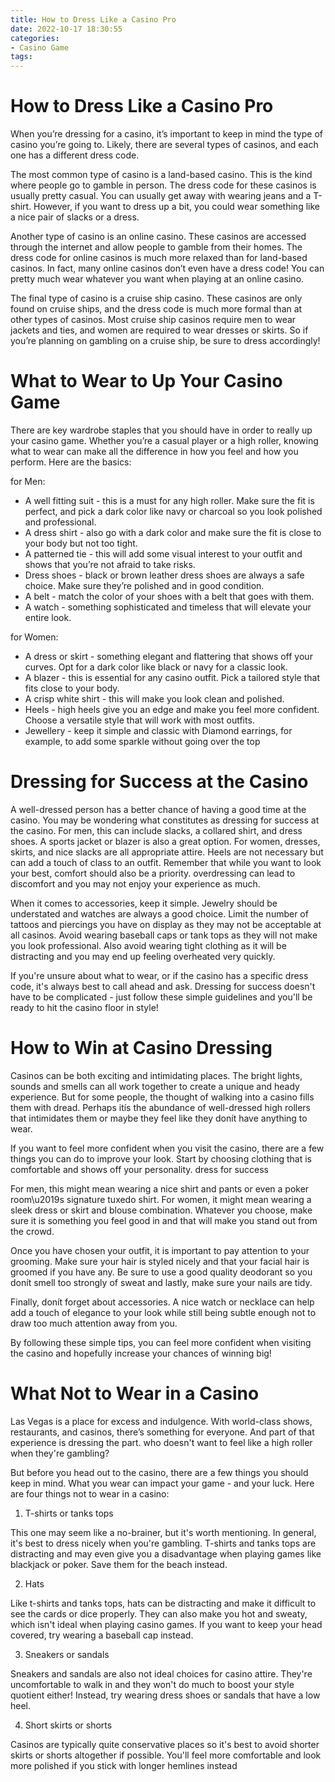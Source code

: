 ```yaml
---
title: How to Dress Like a Casino Pro 
date: 2022-10-17 18:30:55
categories:
- Casino Game
tags:
---
```



#  How to Dress Like a Casino Pro 

When you’re dressing for a casino, it’s important to keep in mind the type of casino you’re going to. Likely, there are several types of casinos, and each one has a different dress code. 

The most common type of casino is a land-based casino. This is the kind where people go to gamble in person. The dress code for these casinos is usually pretty casual. You can usually get away with wearing jeans and a T-shirt. However, if you want to dress up a bit, you could wear something like a nice pair of slacks or a dress. 

Another type of casino is an online casino. These casinos are accessed through the internet and allow people to gamble from their homes. The dress code for online casinos is much more relaxed than for land-based casinos. In fact, many online casinos don’t even have a dress code! You can pretty much wear whatever you want when playing at an online casino. 

The final type of casino is a cruise ship casino. These casinos are only found on cruise ships, and the dress code is much more formal than at other types of casinos. Most cruise ship casinos require men to wear jackets and ties, and women are required to wear dresses or skirts. So if you’re planning on gambling on a cruise ship, be sure to dress accordingly!

#  What to Wear to Up Your Casino Game 

There are key wardrobe staples that you should have in order to really up your casino game. Whether you’re a casual player or a high roller, knowing what to wear can make all the difference in how you feel and how you perform. Here are the basics:

 for Men: 

- A well fitting suit - this is a must for any high roller. Make sure the fit is perfect, and pick a dark color like navy or charcoal so you look polished and professional. 
- A dress shirt - also go with a dark color and make sure the fit is close to your body but not too tight. 
- A patterned tie - this will add some visual interest to your outfit and shows that you’re not afraid to take risks. 
- Dress shoes - black or brown leather dress shoes are always a safe choice. Make sure they’re polished and in good condition. 
- A belt - match the color of your shoes with a belt that goes with them. 
- A watch - something sophisticated and timeless that will elevate your entire look. 

for Women: 

- A dress or skirt - something elegant and flattering that shows off your curves. Opt for a dark color like black or navy for a classic look. 
- A blazer - this is essential for any casino outfit. Pick a tailored style that fits close to your body. 
- A crisp white shirt - this will make you look clean and polished. 
- Heels - high heels give you an edge and make you feel more confident. Choose a versatile style that will work with most outfits. 
- Jewellery - keep it simple and classic with Diamond earrings, for example, to add some sparkle without going over the top

#  Dressing for Success at the Casino 
A well-dressed person has a better chance of having a good time at the casino. You may be wondering what constitutes as dressing for success at the casino. For men, this can include slacks, a collared shirt, and dress shoes. A sports jacket or blazer is also a great option. For women, dresses, skirts, and nice slacks are all appropriate attire. Heels are not necessary but can add a touch of class to an outfit. Remember that while you want to look your best, comfort should also be a priority. overdressing can lead to discomfort and you may not enjoy your experience as much. 

When it comes to accessories, keep it simple. Jewelry should be understated and watches are always a good choice. Limit the number of tattoos and piercings you have on display as they may not be acceptable at all casinos. Avoid wearing baseball caps or tank tops as they will not make you look professional. Also avoid wearing tight clothing as it will be distracting and you may end up feeling overheated very quickly. 

If you're unsure about what to wear, or if the casino has a specific dress code, it's always best to call ahead and ask. Dressing for success doesn't have to be complicated - just follow these simple guidelines and you'll be ready to hit the casino floor in style!

#  How to Win at Casino Dressing 
Casinos can be both exciting and intimidating places. The bright lights, sounds and smells can all work together to create a unique and heady experience. But for some people, the thought of walking into a casino fills them with dread. Perhaps itís the abundance of well-dressed high rollers that intimidates them or maybe they feel like they donít have anything to wear.

If you want to feel more confident when you visit the casino, there are a few things you can do to improve your look. Start by choosing clothing that is comfortable and shows off your personality. dress for success

For men, this might mean wearing a nice shirt and pants or even a poker room\u2019s signature tuxedo shirt. For women, it might mean wearing a sleek dress or skirt and blouse combination. Whatever you choose, make sure it is something you feel good in and that will make you stand out from the crowd.

Once you have chosen your outfit, it is important to pay attention to your grooming. Make sure your hair is styled nicely and that your facial hair is groomed if you have any. Be sure to use a good quality deodorant so you donít smell too strongly of sweat and lastly, make sure your nails are tidy. 

Finally, donít forget about accessories. A nice watch or necklace can help add a touch of elegance to your look while still being subtle enough not to draw too much attention away from you. 

By following these simple tips, you can feel more confident when visiting the casino and hopefully increase your chances of winning big!

#  What Not to Wear in a Casino

Las Vegas is a place for excess and indulgence. With world-class shows, restaurants, and casinos, there’s something for everyone. And part of that experience is dressing the part. who doesn't want to feel like a high roller when they're gambling?

But before you head out to the casino, there are a few things you should keep in mind. What you wear can impact your game - and your luck. Here are four things not to wear in a casino:

1. T-shirts or tanks tops

This one may seem like a no-brainer, but it's worth mentioning. In general, it's best to dress nicely when you're gambling. T-shirts and tanks tops are distracting and may even give you a disadvantage when playing games like blackjack or poker. Save them for the beach instead.

2. Hats

Like t-shirts and tanks tops, hats can be distracting and make it difficult to see the cards or dice properly. They can also make you hot and sweaty, which isn't ideal when playing casino games. If you want to keep your head covered, try wearing a baseball cap instead.

3. Sneakers or sandals

Sneakers and sandals are also not ideal choices for casino attire. They're uncomfortable to walk in and they won't do much to boost your style quotient either! Instead, try wearing dress shoes or sandals that have a low heel.

4. Short skirts or shorts

Casinos are typically quite conservative places so it's best to avoid shorter skirts or shorts altogether if possible. You'll feel more comfortable and look more polished if you stick with longer hemlines instead